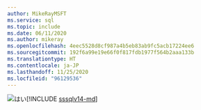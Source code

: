 ```yaml
---
author: MikeRayMSFT
ms.service: sql
ms.topic: include
ms.date: 06/11/2020
ms.author: mikeray
ms.openlocfilehash: 4eec5528d8cf987a4b5eb83ab9fc5acb17224ee6
ms.sourcegitcommit: 192f6a99e19e66f0f817fdb1977f564b2aaa133b
ms.translationtype: HT
ms.contentlocale: ja-JP
ms.lasthandoff: 11/25/2020
ms.locfileid: "96129536"
---
```

<Token>![はい](../media/yes-icon.png)[!INCLUDE [sssqlv14-md](../sssqlv14-md.md)]</Token>

